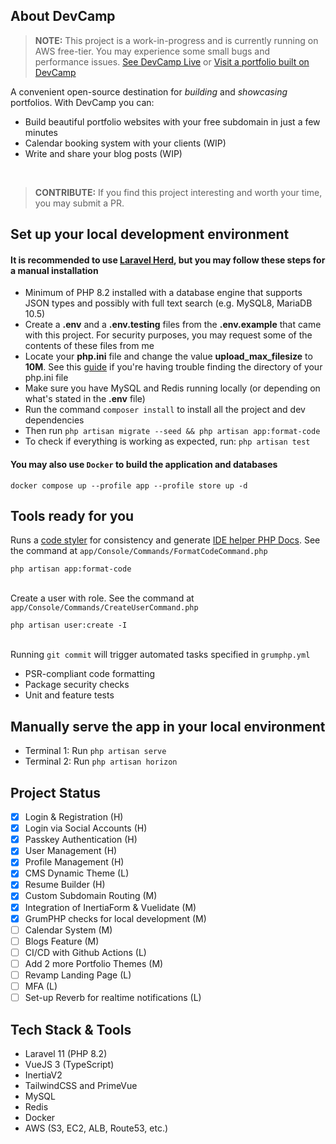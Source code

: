 ## About DevCamp

> **NOTE:**  This project is a work-in-progress and is currently running on AWS free-tier. You may experience some small
> bugs and performance issues.
> [See DevCamp Live](https://app.devcamp.site)
> or [Visit a portfolio built on DevCamp](https://jegramos.works.devcamp.site)

A convenient open-source destination for <i>building</i> and <i>showcasing</i> portfolios. With DevCamp you can:

- Build beautiful portfolio websites with your free subdomain in just a few minutes
- Calendar booking system with your clients (WIP)
- Write and share your blog posts (WIP)

⠀
> **CONTRIBUTE:**  If you find this project interesting and worth your time, you may submit a PR.

## Set up your local development environment

#### It is recommended to use [Laravel Herd](https://herd.laravel.com/), but you may follow these steps for a manual installation

- Minimum of PHP 8.2 installed with a database engine that supports JSON types and possibly with full text search (e.g.
  MySQL8, MariaDB 10.5)
- Create a **.env** and a **.env.testing** files from the **.env.example** that came with this project. For security
  purposes, you may request some of the contents of these files from me
- Locate your **php.ini** file and change the value **upload_max_filesize** to **10M**. See
  this [guide](https://devanswers.co/ubuntu-php-php-ini-configuration-file/) if you're having trouble finding the
  directory of your php.ini file
- Make sure you have MySQL and Redis running locally (or depending on what's stated in the **.env** file)
- Run the command `composer install`  to install all the project and dev dependencies
- Then run `php artisan migrate --seed && php artisan app:format-code`
- To check if everything is working as expected, run: `php artisan test`

#### You may also use `Docker` to build the application and databases

```
docker compose up --profile app --profile store up -d
```

## Tools ready for you

Runs a [code styler](https://laravel.com/docs/11.x/pint) for consistency and
generate [IDE helper PHP Docs](https://github.com/barryvdh/laravel-ide-helper). See the command at
`app/Console/Commands/FormatCodeCommand.php`

```
php artisan app:format-code
```

\
Create a user with role. See the command at `app/Console/Commands/CreateUserCommand.php`

```
php artisan user:create -I
```

\
Running `git commit` will trigger automated tasks specified in `grumphp.yml`

- PSR-compliant code formatting
- Package security checks
- Unit and feature tests

## Manually serve the app in your local environment

- Terminal 1: Run `php artisan serve`
- Terminal 2: Run `php artisan horizon`

## Project Status

- [x] Login & Registration (H)
- [x] Login via Social Accounts (H)
- [x] Passkey Authentication (H)
- [x] User Management (H)
- [x] Profile Management (H)
- [x] CMS Dynamic Theme (L)
- [x] Resume Builder (H)
- [x] Custom Subdomain Routing (M)
- [x] Integration of InertiaForm & Vuelidate (M)
- [x] GrumPHP checks for local development (M)
- [ ] Calendar System (M)
- [ ] Blogs Feature (M)
- [ ] CI/CD with Github Actions (L)
- [ ] Add 2 more Portfolio Themes (M)
- [ ] Revamp Landing Page (L)
- [ ] MFA (L)
- [ ] Set-up Reverb for realtime notifications (L)

## Tech Stack & Tools

- Laravel 11 (PHP 8.2)
- VueJS 3 (TypeScript)
- InertiaV2
- TailwindCSS and PrimeVue
- MySQL
- Redis
- Docker
- AWS (S3, EC2, ALB, Route53, etc.)
